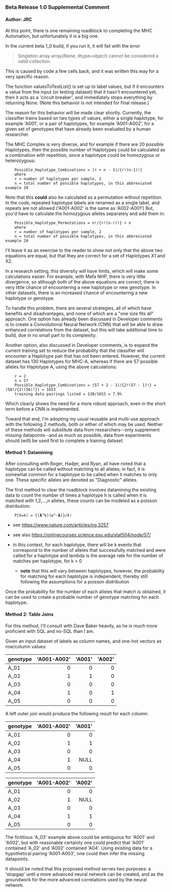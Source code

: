 ### Beta Release 1.0 Supplemental Comment
#### Author: JRC

At this point, there is one remaining roadblock to completing the MHC Automation, but unfortunately it is a big one.

In the current beta 1_0 build, if you run it, it will fail with the error 

> Singleton array array(None, dtype=object) cannot be considered a valid collection.

This is caused by code a few cells back, and it was written this way for a very specific reason.

The function valuesToTestList() is set up to label values, but if it encounters a value from the input (or testing dataset) that it hasn't encountered yet, then it acts as a 'circuit breaker', and immediately stops everything by returning None. (Note this behavior is not intended for final release.)

The reason for this behavior will be made clear shortly.  Currently, the classifier trains based on two types of values, either a single haplotype, for example 'A001', or a pair of haplotypes, for example 'A001-A002', for a given set of genotypes that have already been evaluated by a human researcher.  

The MHC Complex is very diverse, and for example if there are 20 possible Haplotypes, then the possible number of Haplotypes could be calculated as a combination with repetition, since a haplotype could be homozygous or heterozygous:

        Possible_Haplotype_Combinations = (r + n - 1)/{r!(n-1)!}
        where
        r = number of haplotypes per sample, 2
        n = total number of possible haplotypes, in this abbreviated example 20

Note that this **could** also be calculated as a permutation without repetition.  In the code, repeated haplotype labels are renamed as a single label, and repeats are not allowed ('A001-A002' is the same as 'A002-A001')
But, you'd have to calculate the homozygous alleles separately and add them in:

        Possible_Haplotype_Permutations = n!/{r!(n-r)!} + n
        where
        r = number of haplotypes per sample, 2
        n = total number of possible haplotypes, in this abbreviated example 20

I'll leave it as an exercise to the reader to show not only that the above two equations are equal, but that they are correct for a set of Haplotypes X1 and X2. 

In a research setting, this diversity will have limits, which will make some calculations easier.  For example, with Mafa NHP, there is very little divergence, so although both of the above equations are correct, there is very little chance of encountering a new haplotype or new genotype.  In other datasets, there is an increased chance of encountering a new haplotype or genotype.

To handle this problem, there are several strategies, all of which have benefits and disadvantages, and none of which are a "one size fits all" approach. One option has already been discussed in Developer comments is to create a Convolutional Neural Network (CNN) that will be able to draw enhanced correlations from the dataset, but this will take additional time to build, due in no small part to its complexity.  

Another option, also discussed in Developer comments, is to expand the current training set to reduce the probability that the classifier will encounter a Haplotype pair that has not been entered.  However, the current dataset has 130 Haplotypes for MHC-A, whereas if there are 57 possible alleles for Haplotype A, using the above calculations:

        r = 2
        n = 57
        Possible_Haplotype_Combinations = (57 + 2 - 1)/{2!(57 - 1)!} = (58!/{2!(56)!}) = 1653
        training data pairings listed = 130/1653 = 7.9%

Which clearly shows the need for a more robust approach, even in the short term before a CNN is implemented.

Toward that end, I'm adopting my usual reusable and multi-use approach with the following 2 methods, both or either of which may be used.  Neither of these methods will substitute data from researchers--only supplement missing datapoints--and as much as possible, data from experiments should (will) be used first to complete a training dataset.

#### Method 1: Datamining

After consulting with Roger, Hadjer, and Ryan, all have noted that a haplotype can be called without matching to all alleles; in fact, it is somewhat common for a haplotype to be called when it matches to only one.  These specific alleles are denoted as "Diagnostic" alleles.  

The first method to clear the roadblock involves datamining the existing data to count the number of times a haplotype h is called when it is matched with 1,2,...,n alleles, these counts can be modeled as a poisson distribution:


        P(X=k) = {(𝝺^k)(e^-𝝺)}/k!
        
* see https://www.nature.com/articles/ng.3257
* see also https://onlinecourses.science.psu.edu/stat504/node/57/
* in this context, for each haplotype, there will be k events that correspond to the number of alleles that successfully matched and were called for a haplotype and lambda is the average rate for the number of matches per haplotype, for k > 0

  * **note** that this will vary between haplotypes, however, the probability for matching for each haplotype is independent, thereby still following the assumptions for a poisson distribution 

Once the probability for the number of each alleles that match is obtained, it can be used to create a probable number of genotype matching for each haplotype.
        


#### Method 2: Table Joins
For this method, I'll consult with Dave Baker heavily, as he is much more proficient with SQL and no-SQL than I am.  

Given an input dataset of labels as column names, and one-hot vectors as row/column values:

| genotype        | 'A001-A002'           | 'A001'  | 'A002'
| ------------- |-------------:| -----:|--------:|
| A_01 | 0 | 0 | 0 |
| A_02 | 1 | 1 | 0 |
| A_03 | 0 | 0 | 0 |
| A_04 | 1 | 0 | 1 |
| A_05 | 0 | 0 | 0 |

A left outer join would produce the following result for each column:

| genotype        | 'A001-A002'           | 'A001'  |
| ------------- |-------------:| -----:|
| A_01 | 0 | 0 | 
| A_02 | 1 | 1 | 
| A_03 | 0 | 0 | 
| A_04 | 1 | NULL |
| A_05 | 0 | 0 |

| genotype        | 'A001-A002'           | 'A002'  |
| ------------- |-------------:| -----:|
| A_01 | 0 | 0 | 
| A_02 | 1 | NULL | 
| A_03 | 0 | 0 | 
| A_04 | 1 | 1 |
| A_05 | 0 | 0 |

The fictitious 'A_03' example above could be ambiguous for 'A001' and 'A002', but with reasonable certainty one could predict that 'A001' contained 'A_02' and 'A002' contained 'A04'.
Using existing data for a hypothetical pairing 'A001-A003', one could then infer the missing datapoints.

It should be noted that this proposed method serves two purposes: a 'stopgap' until a more advanced neural network can be created, and as the groundwork for the more advanced correlations used by the neural network.  
